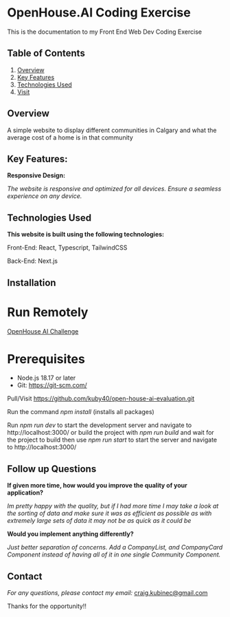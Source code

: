 # OpenHouse.AI Coding Exercise
This is the documentation to my Front End Web Dev Coding Exercise

## Table of Contents

1. [Overview](#overview)
2. [Key Features](#key-features)
3. [Technologies Used](#technologies-used)
4. [Visit](#Visit)

## Overview
A simple website to display different communities in Calgary and what the average cost of a home is in that community

## Key Features:

**Responsive Design:**

_The website is responsive and optimized for all devices._
_Ensure a seamless experience on any device._

## Technologies Used
**This website is built using the following technologies:**

Front-End: React, Typescript, TailwindCSS

Back-End: Next.js

## Installation

# Run Remotely

[OpenHouse AI Challenge](https://open-house-ai-evaluation.vercel.app/)

# Prerequisites

- Node.js 18.17 or later
- Git: https://git-scm.com/

Pull/Visit https://github.com/kuby40/open-house-ai-evaluation.git

Run the command _npm install_ (installs all packages)

Run _npm run dev_ to start the development server and navigate to http://localhost:3000/ or build the project with _npm run build_ and wait for the project to build then use _npm run start_ to start the server and navigate to http://localhost:3000/



## Follow up Questions

**If given more time, how would you improve the quality of your application?**

_Im pretty happy with the quality, but if I had more time I may take a look at the sorting of data and make sure it was as efficient as possible as with extremely large sets of data it may not be as quick as it could be_

**Would you implement anything differently?**

_Just better separation of concerns. Add a CompanyList, and CompanyCard Component instead of having all of it in one single Community Component._

## Contact

_For any questions, please contact my email:_ craig.kubinec@gmail.com

Thanks for the opportunity!!